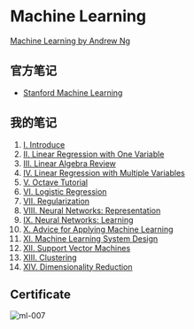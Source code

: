 Machine Learning
====

[Machine Learning by Andrew Ng](https://class.coursera.org/ml-007)

## 官方笔记

- [Stanford Machine Learning](http://www.holehouse.org/mlclass/index.html)

## 我的笔记

1. [Ⅰ. Introduce](https://app.yinxiang.com/shard/s17/sh/f11d8377-0644-4e96-9122-a2b8900c62b9/a631a44f333f2aca01c1b38a1aa340ea)
2. [Ⅱ. Linear Regression with One Variable](https://app.yinxiang.com/shard/s17/sh/8eae1bf8-accd-44f7-8ec0-6212ee79848e/edbd53956c93d4b4fd925c91c229f789)
3. [Ⅲ. Linear Algebra Review](https://app.yinxiang.com/shard/s17/sh/c8b698de-c13e-4a99-ba58-87a1f65f94e6/b44f04901fa09bcebb5642c133106e51)
4. [Ⅳ. Linear Regression with Multiple Variables](https://app.yinxiang.com/shard/s17/sh/697bfbf0-8545-43da-bf22-6184fcb596b1/c77c8213626ab8f4bf52e8a9d62fbddd)
5. [Ⅴ. Octave Tutorial](https://app.yinxiang.com/shard/s17/sh/4060ebc6-8cb7-4aeb-8043-3a1d5f5f8e38/be55b8a0d09a15c98134082cdd1d078b)
6. [VI. Logistic Regression](https://app.yinxiang.com/shard/s17/sh/581d7773-1c21-4fbd-bed2-0dd104b0d1f8/091becc4e6e98a0c8a849091c51244c0)
7. [VII. Regularization](https://app.yinxiang.com/shard/s17/sh/86f1b680-b89f-4f2b-a5ca-2fe522b583b0/285e36b16577c95f04f4b141a9e4c225)
8. [Ⅷ. Neural Networks: Representation](https://app.yinxiang.com/shard/s17/sh/4d078a47-c307-49c0-bae9-c236a6ce9df7/cfc1a8f4b61de586dd604caef8a2847f)
0. [IX. Neural Networks: Learning](https://app.yinxiang.com/shard/s17/sh/236cf5a7-9a45-4a57-bfae-7620accc49f5/26e663d8c316a4a96cd22c0ba94d6484)
0. [X. Advice for Applying Machine Learning](https://app.yinxiang.com/l/ABEGuCX5Sb9KyZvHYhG1AFV2gbc79CnzXa8)
0. [XI. Machine Learning System Design](https://app.yinxiang.com/l/ABHXIRWA2qFD7Lzdhfl_168acTS4ygP-0qc)
0. [XII. Support Vector Machines](https://app.yinxiang.com/l/ABEVqYP4oExElIPTOlD8LLtg-4nlL3bfg1E)
0. [XIII. Clustering](https://app.yinxiang.com/l/ABHsSI7AzYlO6K8irYvca6sviwt72URbYWk)
0. [XIV. Dimensionality Reduction](https://app.yinxiang.com/l/ABG3tvhXAa5BCKQIszTbUYb14cj7Am5rwGA)

## Certificate

![ml-007](/certificate.png)
